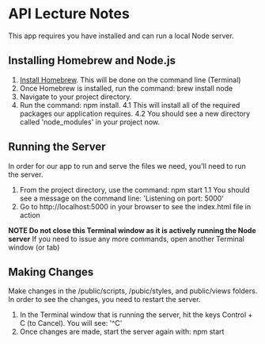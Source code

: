 # API Lecture Notes
This app requires you have installed and can run a local Node server.

## Installing Homebrew and Node.js
1. [Install Homebrew](http://brew.sh/). This will be done on the command line (Terminal)
2. Once Homebrew is installed, run the command: brew install node
3. Navigate to your project directory.
4. Run the command: npm install.
4.1 This will install all of the required packages our application requires.
4.2 You should see a new directory called 'node_modules' in your project now.

## Running the Server
In order for our app to run and serve the files we need, you'll need to run the server.
1. From the project directory, use the command: npm start
1.1 You should see a message on the command line: 'Listening on port: 5000'
2. Go to http://localhost:5000 in your browser to see the index.html file in action

**NOTE Do not close this Terminal window as it is actively running the Node server**
If you need to issue any more commands, open another Terminal window (or tab)

## Making Changes
Make changes in the /public/scripts, /pubic/styles, and public/views folders. In order to see the changes, you need to restart the server.
1. In the Terminal window that is running the server, hit the keys Control + C (to Cancel). You will see: '^C'
2. Once changes are made, start the server again with: npm start